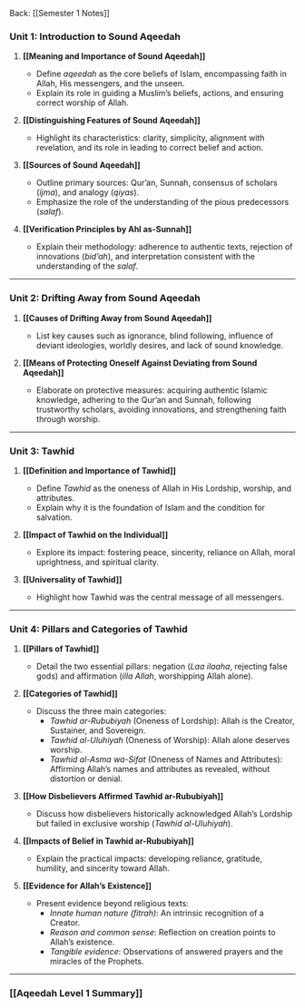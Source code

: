 Back: [[Semester 1 Notes]]

### **Unit 1: Introduction to Sound Aqeedah**

1. **[[Meaning and Importance of Sound Aqeedah]]**  
    - Define _aqeedah_ as the core beliefs of Islam, encompassing faith in Allah, His messengers, and the unseen.  
    - Explain its role in guiding a Muslim’s beliefs, actions, and ensuring correct worship of Allah.  

2. **[[Distinguishing Features of Sound Aqeedah]]**  
    - Highlight its characteristics: clarity, simplicity, alignment with revelation, and its role in leading to correct belief and action.  

3. **[[Sources of Sound Aqeedah]]**  
    - Outline primary sources: Qur’an, Sunnah, consensus of scholars (_ijma_), and analogy (_qiyas_).  
    - Emphasize the role of the understanding of the pious predecessors (_salaf_).  

4. **[[Verification Principles by Ahl as-Sunnah]]**  
    - Explain their methodology: adherence to authentic texts, rejection of innovations (_bid’ah_), and interpretation consistent with the understanding of the _salaf_.  

---

### **Unit 2: Drifting Away from Sound Aqeedah**

1. **[[Causes of Drifting Away from Sound Aqeedah]]**  
    - List key causes such as ignorance, blind following, influence of deviant ideologies, worldly desires, and lack of sound knowledge.  

2. **[[Means of Protecting Oneself Against Deviating from Sound Aqeedah]]**  
    - Elaborate on protective measures: acquiring authentic Islamic knowledge, adhering to the Qur’an and Sunnah, following trustworthy scholars, avoiding innovations, and strengthening faith through worship.  

---

### **Unit 3: Tawhid**

1. **[[Definition and Importance of Tawhid]]**  
    - Define _Tawhid_ as the oneness of Allah in His Lordship, worship, and attributes.  
    - Explain why it is the foundation of Islam and the condition for salvation.  

2. **[[Impact of Tawhid on the Individual]]**  
    - Explore its impact: fostering peace, sincerity, reliance on Allah, moral uprightness, and spiritual clarity.  

3. **[[Universality of Tawhid]]**  
    - Highlight how Tawhid was the central message of all messengers.  

---

### **Unit 4: Pillars and Categories of Tawhid**

1. **[[Pillars of Tawhid]]**  
    - Detail the two essential pillars: negation (_Laa ilaaha_, rejecting false gods) and affirmation (_illa Allah_, worshipping Allah alone).  

2. **[[Categories of Tawhid]]**  
    - Discuss the three main categories:  
        - _Tawhid ar-Rububiyah_ (Oneness of Lordship): Allah is the Creator, Sustainer, and Sovereign.  
        - _Tawhid al-Uluhiyah_ (Oneness of Worship): Allah alone deserves worship.  
        - _Tawhid al-Asma wa-Sifat_ (Oneness of Names and Attributes): Affirming Allah’s names and attributes as revealed, without distortion or denial.  

3. **[[How Disbelievers Affirmed Tawhid ar-Rububiyah]]**  
    - Discuss how disbelievers historically acknowledged Allah’s Lordship but failed in exclusive worship (_Tawhid al-Uluhiyah_).  

4. **[[Impacts of Belief in Tawhid ar-Rububiyah]]**  
    - Explain the practical impacts: developing reliance, gratitude, humility, and sincerity toward Allah.  

5. **[[Evidence for Allah’s Existence]]**  
    - Present evidence beyond religious texts:  
        - _Innate human nature (fitrah)_: An intrinsic recognition of a Creator.  
        - _Reason and common sense_: Reflection on creation points to Allah’s existence.  
        - _Tangible evidence_: Observations of answered prayers and the miracles of the Prophets.  

---

### [[Aqeedah Level 1 Summary]]